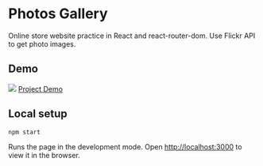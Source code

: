 # Photos Gallery
Online store website practice in React and react-router-dom.
Use Flickr API to get photo images.

## Demo
![](https://live.staticflickr.com/65535/51544539776_5a94267faf_b.jpg)
[Project Demo](https://min-hsuan.github.io/Photos-Gallery/)

## Local setup
```
npm start
```
Runs the page in the development mode.
Open [http://localhost:3000](http://localhost:3000) to view it in the browser.


